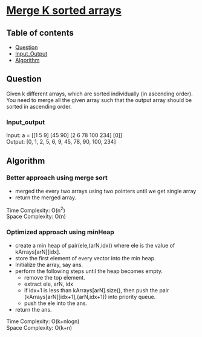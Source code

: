 # [Merge K sorted arrays](https://www.codingninjas.com/studio/problems/median-of-two-sorted-arrays_8230788?challengeSlug=striver-sde-challenge&leftPanelTab=0)

## Table of contents

- [Question](#question)
- [Input_Output](#input_output)
- [Algorithm](#algorithm)

## Question
Given k different arrays, which are sorted individually (in ascending order). You need to merge all the given array such that the output array should be sorted in ascending order.

### Input_output
Input: a = [[1 5 9] [45 90] [2 6 78 100 234] [0]] </br>
Output: [0, 1, 2, 5, 6, 9, 45, 78, 90, 100, 234]

## Algorithm

### Better approach using merge sort
- merged the every two arrays using two pointers until we get single array
- return the merged array.
  
Time Complexity: O(n<sup>2</sup>)</br>
Space Complexity: O(n)

### Optimized approach using minHeap
- create a min heap of pair(ele,(arN,idx)) where ele is the value of kArrays[arN][idx].
- store the first element of every vector into the min heap.
- Initialize the array, say ans.
- perform the following steps until the heap becomes empty.
    - remove the top element.
    - extract ele, arN, idx
    - if idx+1 is less than kArrays[arN].size(), then push the pair (kArrays[arN][idx+1],{arN,idx+1}) into priority queue.
    - push the ele into the ans.
- return the ans.

Time Complexity: O(k+nlogn)</br>
Space Complexity: O(k+n)
